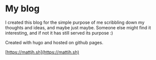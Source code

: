 # My blog

I created this blog for the simple purpose of me scribbling down my thoughts and ideas, and maybe just maybe. Someone else might find it interesting, and if not it has still served its purpose :)

Created with hugo and hosted on github pages.

[https://mattjh.sh](https://mattjh.sh)
